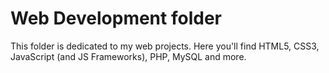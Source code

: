# Web Development folder
This folder is dedicated to my web projects. Here you'll find HTML5, CSS3, JavaScript (and JS Frameworks), PHP, MySQL and more.
